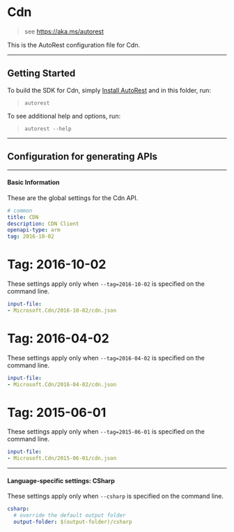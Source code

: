 # Cdn
    
> see https://aka.ms/autorest

This is the AutoRest configuration file for Cdn.



---
## Getting Started 
To build the SDK for Cdn, simply [Install AutoRest](https://aka.ms/autorest/install) and in this folder, run:

> `autorest`

To see additional help and options, run:

> `autorest --help`
---

## Configuration for generating APIs


---
#### Basic Information 
These are the global settings for the Cdn API.

``` yaml
# common 
title: CDN
description: CDN Client
openapi-type: arm
tag: 2016-10-02

```


# Tag: 2016-10-02

These settings apply only when `--tag=2016-10-02` is specified on the command line.

``` yaml $(tag) == '2016-10-02'
input-file:
- Microsoft.Cdn/2016-10-02/cdn.json

```
 
# Tag: 2016-04-02

These settings apply only when `--tag=2016-04-02` is specified on the command line.

``` yaml $(tag) == '2016-04-02'
input-file:
- Microsoft.Cdn/2016-04-02/cdn.json

```
 
# Tag: 2015-06-01

These settings apply only when `--tag=2015-06-01` is specified on the command line.

``` yaml $(tag) == '2015-06-01'
input-file:
- Microsoft.Cdn/2015-06-01/cdn.json

```


---
#### Language-specific settings: CSharp

These settings apply only when `--csharp` is specified on the command line.

``` yaml $(csharp)
csharp:
  # override the default output folder
  output-folder: $(output-folder)/csharp
```

